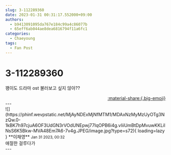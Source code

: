 ```yaml
---
slug: 3-112289360
date: 2023-01-31 00:31:17.552000+09:00
authors:
  - b9413091095da767e184c99a4c86077b
  - 65eff6ab044ae8dea6816794f11a6fc1
categories:
  - Chaeyoung
tags:
  - Fan Post
---
```


# 3-112289360

<div class="post-container" markdown="1">
<div class="content-container md-sidebar__scrollwrap" markdown="1">

꽹이도 드라마 ost 불러보고 싶지 않아??

</div>
</div>

<div style="text-align: right;" markdown="1">
<a href="https://weverse.io/fromis9/fanpost/3-112289360" style="text-align: right;">:material-share:{.big-emoji}</a>
</div>
---

<div class="comments-container md-sidebar__scrollwrap" markdown="1">
<div class="comment" markdown="1">
<div class='id-container' markdown="1">
![](https://phinf.wevpstatic.net/MjAyNDExMjNfMTM1/MDAxNzMyMzUyOTg3NzQw.0-1kBK7h97cjuA6OF3UdGN3rVOdUNEpwj77IqOPB6i4g.vliiUmBtDpMvuwKKLiINsS6K5Bkw-MVA48Em7A6-7v4g.JPEG/image.jpg?type=s72){ loading=lazy }
**<span class="artist">이채영</span>** <small>Jan 31 2023, 00:32</small><br>
</div>
<div class='comment-body' markdown="1">
애절한 걸루다가
</div>
</div>
</div>
---
